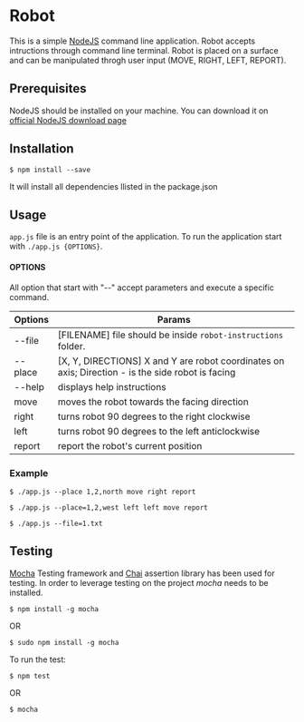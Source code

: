 # Robot

This is a simple [NodeJS](//nodejs.org) command line application. Robot accepts intructions through command line terminal. 
Robot is placed on a surface and can be manipulated throgh user input (MOVE, RIGHT, LEFT, REPORT). 

## Prerequisites

NodeJS should be installed on your machine. You can download it on [official NodeJS download page](https://nodejs.org/en/download/)

## Installation

```
$ npm install --save
```

It will install all dependencies llisted in the package.json

## Usage

`app.js` file is an entry point of the application.
To run the application start with `./app.js {OPTIONS}`.

#### OPTIONS

All option that start with "--" accept parameters and execute a specific command.

| Options 		| Params 																							| 
| ------------- | ----------------------------------------------------------------------							|
| --file		| [FILENAME] file should be inside `robot-instructions` folder.										|
| --place		| [X, Y, DIRECTIONS] X and Y are robot coordinates on axis; Direction - is the side robot is facing	|
| --help		| displays help instructions																		|
| move			| moves the robot towards the facing direction														|
| right			| turns robot 90 degrees to the right clockwise														|			
| left			| turns robot 90 degrees to the left anticlockwise													|
| report		| report the robot's current position																|

### Example 

```
$ ./app.js --place 1,2,north move right report

$ ./app.js --place=1,2,west left left move report

$ ./app.js --file=1.txt
````



## Testing

[Mocha](//mochajs.org/) Testing framework and [Chai](//chaijs.com/) assertion library has been used for testing.
In order to leverage testing on the project *mocha* needs to be installed.

```
$ npm install -g mocha
```

OR

```
$ sudo npm install -g mocha
```

To run the test:

```
$ npm test
```
OR

```
$ mocha
```
